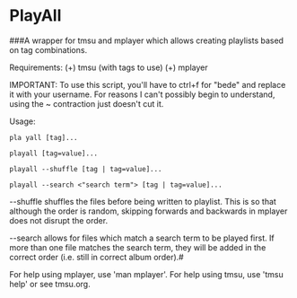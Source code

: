 PlayAll
=======

###A wrapper for tmsu and mplayer which allows creating playlists based on tag combinations. 

Requirements:
  (+) tmsu (with tags to use)
  (+) mplayer
  
IMPORTANT:
  To use this script, you'll have to ctrl+f for "bede" and replace it with your username.
  For reasons I can't possibly begin to understand, using the ~ contraction just doesn't cut it.
  

Usage:

    pla yall [tag]...
  
    playall [tag=value]...
  
    playall --shuffle [tag | tag=value]...
  
    playall --search <"search term"> [tag | tag=value]...
  
  
--shuffle shuffles the files before being written to playlist. This is so that although the order is random, skipping forwards and backwards in mplayer does not disrupt the order.

--search allows for files which match a search term to be played first. If more than one file matches the search term, they will be added in the correct order (i.e. still in correct album order).#

For help using mplayer, use 'man mplayer'.
For help using tmsu, use 'tmsu help' or see tmsu.org.
